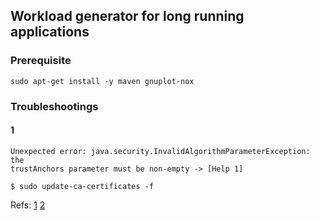 ## Workload generator for long running applications

### Prerequisite
```
sudo apt-get install -y maven gnuplot-nox
```

### Troubleshootings
#### 1
```
Unexpected error: java.security.InvalidAlgorithmParameterException: the
trustAnchors parameter must be non-empty -> [Help 1]
```
```
$ sudo update-ca-certificates -f
```
Refs: [1](http://stackoverflow.com/questions/4764611/java-security-invalidalgorithmparameterexception-the-trustanchors-parameter-mus)
[2](http://stackoverflow.com/questions/6784463/error-trustanchors-parameter-must-be-non-empty)
